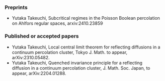 ### Preprints
- Yutaka Takeuchi, Subcritical regimes in the Poisson Boolean percolation on Ahlfors regular spaces, arxiv:2410.23859

### Published or accepted papers
- Yutaka Takeuchi, Local central limit theorem for reflecting diffusions in a continuum percolation cluster, Tokyo J. Math. to appear, arXiv:2310.05482.
- Yutaka Takeuchi, Quenched invariance principle for a reflecting diffusion in a continuum percolation cluster, J. Math. Soc. Japan, to appear, arXiv:2204.01288.
